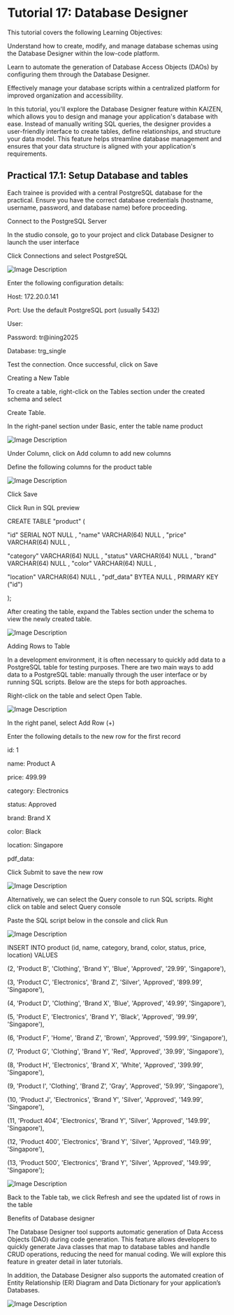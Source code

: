 # Tutorial 17: Database Designer

This tutorial covers the following Learning Objectives:



Understand how to create, modify, and manage database schemas using the Database Designer within the low-code platform.

Learn to automate the generation of Database Access Objects (DAOs) by configuring them through the Database Designer.

Effectively manage your database scripts within a centralized platform for improved organization and accessibility.



In this tutorial, you'll explore the Database Designer feature within KAIZEN, which allows you to design and manage your application's database with ease. Instead of manually writing SQL queries, the designer provides a user-friendly interface to create tables, define relationships, and structure your data model. This feature helps streamline database management and ensures that your data structure is aligned with your application's requirements.





## Practical 17.1: Setup Database and tables



Each trainee is provided with a central PostgreSQL database for the practical. Ensure you have the correct database credentials (hostname, username, password, and database name) before proceeding.

Connect to the PostgreSQL Server

In the studio console, go to your project and click Database Designer to launch the user interface





Click Connections and select PostgreSQL





![Image Description](./images/image_91.jpeg)



Enter the following configuration details:

Host: 172.20.0.141

Port: Use the default PostgreSQL port (usually 5432)

User: <username>

Password: tr@ining2025

Database: trg_single





Test the connection. Once successful, click on Save



Creating a New Table

To create a table, right-click on the Tables section under the created schema and select

Create Table.





In the right-panel section under Basic, enter the table name product





![Image Description](./images/image_92.jpeg)

Under Column, click on Add column to add new columns





Define the following columns for the product table





![Image Description](./images/image_93.jpeg)



Click Save





Click Run in SQL preview





CREATE TABLE "product" (

"id" SERIAL NOT NULL , "name" VARCHAR(64) NULL , "price" VARCHAR(64) NULL ,

"category" VARCHAR(64) NULL , "status" VARCHAR(64) NULL , "brand" VARCHAR(64) NULL , "color" VARCHAR(64) NULL ,

"location" VARCHAR(64) NULL , "pdf_data" BYTEA NULL , PRIMARY KEY ("id")

);



After creating the table, expand the Tables section under the schema to view the newly created table.





![Image Description](./images/image_94.jpeg)





Adding Rows to Table

In a development environment, it is often necessary to quickly add data to a PostgreSQL table for testing purposes. There are two main ways to add data to a PostgreSQL table: manually through the user interface or by running SQL scripts. Below are the steps for both approaches.

Right-click on the table and select Open Table.





![Image Description](./images/image_95.jpeg)



In the right panel, select Add Row (+)





Enter the following details to the new row for the first record

id: 1

name: Product A

price: 499.99

category: Electronics

status: Approved

brand: Brand X

color: Black

location: Singapore

pdf_data: <null>





Click Submit to save the new row





![Image Description](./images/image_96.jpeg)



Alternatively, we can select the Query console to run SQL scripts. Right click on table and select Query console





Paste the SQL script below in the console and click Run





![Image Description](./images/image_97.png)





INSERT INTO product (id, name, category, brand, color, status, price, location) VALUES

(2, 'Product B', 'Clothing', 'Brand Y', 'Blue', 'Approved', '29.99', 'Singapore'),

(3, 'Product C', 'Electronics', 'Brand Z', 'Silver', 'Approved', '899.99', 'Singapore'),

(4, 'Product D', 'Clothing', 'Brand X', 'Blue', 'Approved', '49.99', 'Singapore'),

(5, 'Product E', 'Electronics', 'Brand Y', 'Black', 'Approved', '99.99', 'Singapore'),

(6, 'Product F', 'Home', 'Brand Z', 'Brown', 'Approved', '599.99', 'Singapore'),

(7, 'Product G', 'Clothing', 'Brand Y', 'Red', 'Approved', '39.99', 'Singapore'),

(8, 'Product H', 'Electronics', 'Brand X', 'White', 'Approved', '399.99', 'Singapore'),

(9, 'Product I', 'Clothing', 'Brand Z', 'Gray', 'Approved', '59.99', 'Singapore'),

(10, 'Product J', 'Electronics', 'Brand Y', 'Silver', 'Approved', '149.99', 'Singapore'),

(11, 'Product 404', 'Electronics', 'Brand Y', 'Silver', 'Approved', '149.99', 'Singapore'),

(12, 'Product 400', 'Electronics', 'Brand Y', 'Silver', 'Approved', '149.99', 'Singapore'),

(13, 'Product 500', 'Electronics', 'Brand Y', 'Silver', 'Approved', '149.99', 'Singapore');





![Image Description](./images/image_98.png)



Back to the Table tab, we click Refresh and see the updated list of rows in the table









Benefits of Database designer

The Database Designer tool supports automatic generation of Data Access Objects (DAO) during code generation. This feature allows developers to quickly generate Java classes that map to database tables and handle CRUD operations, reducing the need for manual coding. We will explore this feature in greater detail in later tutorials.

In addition, the Database Designer also supports the automated creation of Entity Relationship (ER) Diagram and Data Dictionary for your application’s Databases.





![Image Description](./images/image_99.jpeg)



